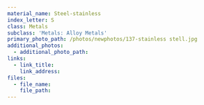 ```yaml
---
material_name: Steel-stainless
index_letter: S
class: Metals
subclass: 'Metals: Alloy Metals'
primary_photo_path: /photos/newphotos/137-stainless stell.jpg
additional_photos:
  - additional_photo_path:
links:
  - link_title:
    link_address:
files:
  - file_name:
    file_path:
---
```



